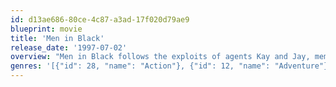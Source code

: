 ```yaml
---
id: d13ae686-80ce-4c87-a3ad-17f020d79ae9
blueprint: movie
title: 'Men in Black'
release_date: '1997-07-02'
overview: "Men in Black follows the exploits of agents Kay and Jay, members of a top-secret organization established to monitor and police alien activity on Earth. The two Men in Black find themselves in the middle of the deadly plot by an intergalactic terrorist who has arrived on Earth to assassinate two ambassadors from opposing galaxies. In order to prevent worlds from colliding, the MiB must track down the terrorist and prevent the destruction of Earth. It's just another typical day for the Men in Black."
genres: '[{"id": 28, "name": "Action"}, {"id": 12, "name": "Adventure"}, {"id": 35, "name": "Comedy"}, {"id": 878, "name": "Science Fiction"}]'
---
```

